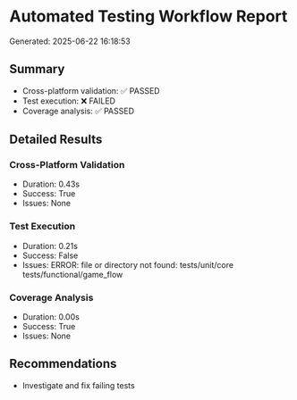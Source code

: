
# Automated Testing Workflow Report
Generated: 2025-06-22 16:18:53

## Summary
- Cross-platform validation: ✅ PASSED
- Test execution: ❌ FAILED
- Coverage analysis: ✅ PASSED

## Detailed Results

### Cross-Platform Validation
- Duration: 0.43s
- Success: True
- Issues: None

### Test Execution
- Duration: 0.21s
- Success: False
- Issues: ERROR: file or directory not found: tests/unit/core tests/functional/game_flow



### Coverage Analysis
- Duration: 0.00s
- Success: True
- Issues: None

## Recommendations
- Investigate and fix failing tests
